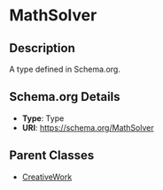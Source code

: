 # MathSolver

## Description
A type defined in Schema.org.

## Schema.org Details
- **Type**: Type
- **URI**: https://schema.org/MathSolver

## Parent Classes
- [CreativeWork](../CreativeWork.md)


